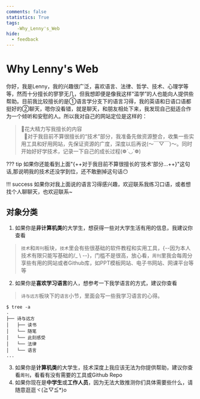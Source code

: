 ```yaml
---
comments: false
statistics: True
tags:
    -Why_Lenny's_Web
hide:
  - feedback
---
```


# Why Lenny's Web
你好，我是Lenny，我的兴趣很广泛，喜欢语言、法律、哲学、技术、心理学等等，然而十分擅长的寥寥无几，但我想即便是像我这样“滥学”的人也能向人提供些帮助。目前我比较擅长的是①语言学分支下的语言习得，我的英语和日语口语都挺好的②聊天，嗯你没看错，就是聊天，和朋友相处下来，我发现自己挺适合作为一个倾听和安慰的人。所以我对自己的网站定位是这样的：
>🥰花大精力写我擅长的内容 <br>
&nbsp;
>🤗对于我目前不算很擅长的“技术”部分，我准备先做资源整合，收集一些实用工具和好用网站，先保证资源的广度，深度以后再说(～￣▽￣)～。同时开始好好学技术，记录一下自己的成长过程(❁´◡`❁)

??? tip
    如果你还能看到上面"{++对于我目前不算很擅长的'技术'部分$\dots$++}"这句话,那说明我的技术还没学到位，还不敢删掉这句话😶

!!! success 
    如果你对我上面说的语言习得感兴趣，欢迎联系我练习口语，或者想找个人聊聊天，也欢迎联系~

## 对象分类

1. 如果你是**非计算机类**的大学生，想获得一些对大学生活有用的信息，我建议你查看
>`技术`和`周刊`板块，`技术`里会有些很基础的软件教程和实用工具，{--因为本人技术有限只能写基础的/_ \ --}，门槛不是很高，放心看，`周刊`里我会每周分享些有用的网站或者Github库，如PPT模板网站、电子书网站、网课平台等等

2. 如果你是**喜欢学习语言**的人，想参考一下我学语言的方式，建议你查看
>`诗与远方`板块下的`语言`小节，里面会写一些我学习语言的心得。
```
$ tree -a
.
├── 诗与远方 
│   ├── 读书
│   └── 随笔
│   └── 此刻感受
│   └── 法律
│   └── 语言
...

```
3. 如果你是**计算机类**的大学生，技术深度上我应该无法为你提供帮助，建议你查看`周刊`，看看有没有需要的工具或Github Repo
4. 如果你现在是**中学生**或**工作人员**，因为无法大致推测你们具体需要些什么，请随意逛逛ヾ(≧▽≦*)o